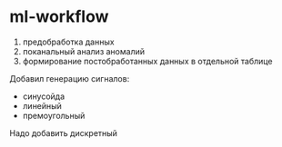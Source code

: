 # ml-workflow

1. предобработка данных
2. поканальный анализ аномалий
3. формирование постобработанных данных в отдельной таблице


Добавил генерацию сигналов:
- синусойда
- линейный
- премоугольный

Надо добавить дискретный
